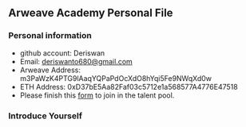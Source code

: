 ## Arweave Academy Personal File

### Personal information

- github account: Deriswan
- Email: deriswanto680@gmail.com
- Arweave Address: m3PaWzK4PTG9lAaqYQPaPdOcXdO8hYqi5Fe9NWqXd0w
- ETH Address: 0xD37bE5Aa82Faf03c5712e1a568577A4776E47518
- Please finish this [form](https://docs.google.com/forms/d/e/1FAIpQLSfWA5fIIcBgmRppm3jNz5vmf9Mai_QMVil-2pO4r7YKn_Zhtw/viewform?usp=sf_link) to join in the talent pool.

### Introduce Yourself
